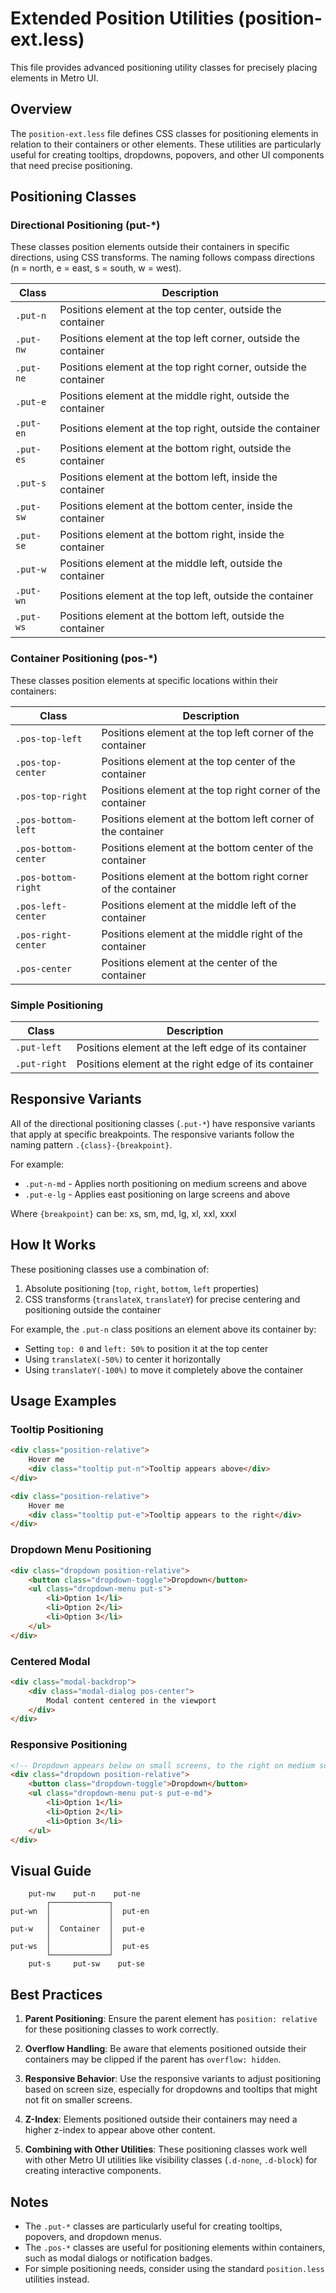# Extended Position Utilities (position-ext.less)

This file provides advanced positioning utility classes for precisely placing elements in Metro UI.

## Overview

The `position-ext.less` file defines CSS classes for positioning elements in relation to their containers or other elements. These utilities are particularly useful for creating tooltips, dropdowns, popovers, and other UI components that need precise positioning.

## Positioning Classes

### Directional Positioning (put-*)

These classes position elements outside their containers in specific directions, using CSS transforms. The naming follows compass directions (n = north, e = east, s = south, w = west).

| Class | Description |
|-------|-------------|
| `.put-n` | Positions element at the top center, outside the container |
| `.put-nw` | Positions element at the top left corner, outside the container |
| `.put-ne` | Positions element at the top right corner, outside the container |
| `.put-e` | Positions element at the middle right, outside the container |
| `.put-en` | Positions element at the top right, outside the container |
| `.put-es` | Positions element at the bottom right, outside the container |
| `.put-s` | Positions element at the bottom left, inside the container |
| `.put-sw` | Positions element at the bottom center, inside the container |
| `.put-se` | Positions element at the bottom right, inside the container |
| `.put-w` | Positions element at the middle left, outside the container |
| `.put-wn` | Positions element at the top left, outside the container |
| `.put-ws` | Positions element at the bottom left, outside the container |

### Container Positioning (pos-*)

These classes position elements at specific locations within their containers:

| Class | Description |
|-------|-------------|
| `.pos-top-left` | Positions element at the top left corner of the container |
| `.pos-top-center` | Positions element at the top center of the container |
| `.pos-top-right` | Positions element at the top right corner of the container |
| `.pos-bottom-left` | Positions element at the bottom left corner of the container |
| `.pos-bottom-center` | Positions element at the bottom center of the container |
| `.pos-bottom-right` | Positions element at the bottom right corner of the container |
| `.pos-left-center` | Positions element at the middle left of the container |
| `.pos-right-center` | Positions element at the middle right of the container |
| `.pos-center` | Positions element at the center of the container |

### Simple Positioning

| Class | Description |
|-------|-------------|
| `.put-left` | Positions element at the left edge of its container |
| `.put-right` | Positions element at the right edge of its container |

## Responsive Variants

All of the directional positioning classes (`.put-*`) have responsive variants that apply at specific breakpoints. The responsive variants follow the naming pattern `.{class}-{breakpoint}`.

For example:
- `.put-n-md` - Applies north positioning on medium screens and above
- `.put-e-lg` - Applies east positioning on large screens and above

Where `{breakpoint}` can be: xs, sm, md, lg, xl, xxl, xxxl

## How It Works

These positioning classes use a combination of:
1. Absolute positioning (`top`, `right`, `bottom`, `left` properties)
2. CSS transforms (`translateX`, `translateY`) for precise centering and positioning outside the container

For example, the `.put-n` class positions an element above its container by:
- Setting `top: 0` and `left: 50%` to position it at the top center
- Using `translateX(-50%)` to center it horizontally
- Using `translateY(-100%)` to move it completely above the container

## Usage Examples

### Tooltip Positioning

```html
<div class="position-relative">
    Hover me
    <div class="tooltip put-n">Tooltip appears above</div>
</div>

<div class="position-relative">
    Hover me
    <div class="tooltip put-e">Tooltip appears to the right</div>
</div>
```

### Dropdown Menu Positioning

```html
<div class="dropdown position-relative">
    <button class="dropdown-toggle">Dropdown</button>
    <ul class="dropdown-menu put-s">
        <li>Option 1</li>
        <li>Option 2</li>
        <li>Option 3</li>
    </ul>
</div>
```

### Centered Modal

```html
<div class="modal-backdrop">
    <div class="modal-dialog pos-center">
        Modal content centered in the viewport
    </div>
</div>
```

### Responsive Positioning

```html
<!-- Dropdown appears below on small screens, to the right on medium screens and above -->
<div class="dropdown position-relative">
    <button class="dropdown-toggle">Dropdown</button>
    <ul class="dropdown-menu put-s put-e-md">
        <li>Option 1</li>
        <li>Option 2</li>
        <li>Option 3</li>
    </ul>
</div>
```

## Visual Guide

```
    put-nw    put-n    put-ne
        ┌─────────────┐
put-wn  │             │  put-en
        │             │
put-w   │  Container  │  put-e
        │             │
put-ws  │             │  put-es
        └─────────────┘
    put-s     put-sw    put-se
```

## Best Practices

1. **Parent Positioning**: Ensure the parent element has `position: relative` for these positioning classes to work correctly.

2. **Overflow Handling**: Be aware that elements positioned outside their containers may be clipped if the parent has `overflow: hidden`.

3. **Responsive Behavior**: Use the responsive variants to adjust positioning based on screen size, especially for dropdowns and tooltips that might not fit on smaller screens.

4. **Z-Index**: Elements positioned outside their containers may need a higher z-index to appear above other content.

5. **Combining with Other Utilities**: These positioning classes work well with other Metro UI utilities like visibility classes (`.d-none`, `.d-block`) for creating interactive components.

## Notes

- The `.put-*` classes are particularly useful for creating tooltips, popovers, and dropdown menus.
- The `.pos-*` classes are useful for positioning elements within containers, such as modal dialogs or notification badges.
- For simple positioning needs, consider using the standard `position.less` utilities instead.